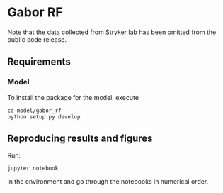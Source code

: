 # Gabor RF

Note that the data collected from Stryker lab has been omitted from the public
code release.

## Requirements

### Model

To install the package for the model, execute

```
cd model/gabor_rf
python setup.py develop
```


## Reproducing results and figures

Run:
```
jupyter notebook
```
in the environment and go through the notebooks in numerical order.


